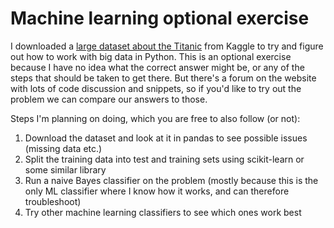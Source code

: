 # Machine learning optional exercise

I downloaded a [large dataset about the Titanic](https://www.kaggle.com/c/titanic) from Kaggle to try and figure out how to work with big data in Python. This is an optional exercise because I have no idea what the correct answer might be, or any of the steps that should be taken to get there. But there's a forum on the website with lots of code discussion and snippets, so if you'd like to try out the problem we can compare our answers to those. 

Steps I'm planning on doing, which you are free to also follow (or not): 
1. Download the dataset and look at it in pandas to see possible issues (missing data etc.)
2. Split the training data into test and training sets using scikit-learn or some similar library
3. Run a naive Bayes classifier on the problem (mostly because this is the only ML classifier where I know how it works, and can therefore troubleshoot)
4. Try other machine learning classifiers to see which ones work best
